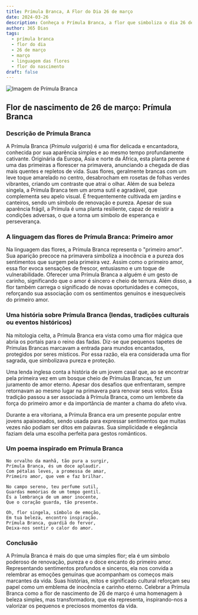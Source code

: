 ```yaml
---
title: Prímula Branca, A Flor do Dia 26 de março
date: 2024-03-26
description: Conheça o Prímula Branca, a flor que simboliza o dia 26 de março e seu significado 'Primeiro amor'. Explore a beleza e o simbolismo desta flor encantadora.
author: 365 Dias
tags:
  - prímula branca
  - flor do dia
  - 26 de março
  - março
  - linguagem das flores
  - flor do nascimento
draft: false
---
```


![Imagem de Prímula Branca](https://cdn.pixabay.com/photo/2012/06/08/19/22/primula-schlusselblume-49782_640.jpg#center)


## Flor de nascimento de 26 de março: Prímula Branca

### Descrição de Prímula Branca

A Prímula Branca (_Primula vulgaris_) é uma flor delicada e encantadora, conhecida por sua aparência simples e ao mesmo tempo profundamente cativante. Originária da Europa, Ásia e norte da África, esta planta perene é uma das primeiras a florescer na primavera, anunciando a chegada de dias mais quentes e repletos de vida. Suas flores, geralmente brancas com um leve toque amarelado no centro, desabrocham em rosetas de folhas verdes vibrantes, criando um contraste que atrai o olhar. Além de sua beleza singela, a Prímula Branca tem um aroma sutil e agradável, que complementa seu apelo visual. É frequentemente cultivada em jardins e canteiros, sendo um símbolo de renovação e pureza. Apesar de sua aparência frágil, a Prímula é uma planta resiliente, capaz de resistir a condições adversas, o que a torna um símbolo de esperança e perseverança.

### A linguagem das flores de Prímula Branca: Primeiro amor

Na linguagem das flores, a Prímula Branca representa o "primeiro amor". Sua aparição precoce na primavera simboliza a inocência e a pureza dos sentimentos que surgem pela primeira vez. Assim como o primeiro amor, essa flor evoca sensações de frescor, entusiasmo e um toque de vulnerabilidade. Oferecer uma Prímula Branca a alguém é um gesto de carinho, significando que o amor é sincero e cheio de ternura. Além disso, a flor também carrega o significado de novas oportunidades e começos, reforçando sua associação com os sentimentos genuínos e inesquecíveis do primeiro amor.

### Uma história sobre Prímula Branca (lendas, tradições culturais ou eventos históricos)

Na mitologia celta, a Prímula Branca era vista como uma flor mágica que abria os portais para o reino das fadas. Diz-se que pequenos tapetes de Prímulas Brancas marcavam a entrada para mundos encantados, protegidos por seres místicos. Por essa razão, ela era considerada uma flor sagrada, que simbolizava pureza e proteção.

Uma lenda inglesa conta a história de um jovem casal que, ao se encontrar pela primeira vez em um bosque cheio de Prímulas Brancas, fez um juramento de amor eterno. Apesar dos desafios que enfrentaram, sempre retornavam ao mesmo lugar na primavera para renovar seus votos. Essa tradição passou a ser associada à Prímula Branca, como um lembrete da força do primeiro amor e da importância de manter a chama do afeto viva.

Durante a era vitoriana, a Prímula Branca era um presente popular entre jovens apaixonados, sendo usada para expressar sentimentos que muitas vezes não podiam ser ditos em palavras. Sua simplicidade e elegância faziam dela uma escolha perfeita para gestos românticos.

### Um poema inspirado em Prímula Branca

```
No orvalho da manhã, tão pura a surgir,  
Prímula Branca, és um doce aplaudir.  
Com pétalas leves, a promessa de amar,  
Primeiro amor, que vem e faz brilhar.  

No campo sereno, teu perfume sutil,  
Guardas memórias de um tempo gentil.  
És a lembrança de um amor inocente,  
Que o coração guarda, tão presente.  

Oh, flor singela, símbolo de emoção,  
Em tua beleza, encontro inspiração.  
Prímula Branca, guardiã do fervor,  
Deixa-nos sentir o calor do amor.
```

### Conclusão

A Prímula Branca é mais do que uma simples flor; ela é um símbolo poderoso de renovação, pureza e o doce encanto do primeiro amor. Representando sentimentos profundos e sinceros, ela nos convida a relembrar as emoções genuínas que acompanham os começos mais marcantes da vida. Suas histórias, mitos e significado cultural reforçam seu papel como um emblema de inocência e carinho eterno. Celebrar a Prímula Branca como a flor de nascimento de 26 de março é uma homenagem à beleza simples, mas transformadora, que ela representa, inspirando-nos a valorizar os pequenos e preciosos momentos da vida.